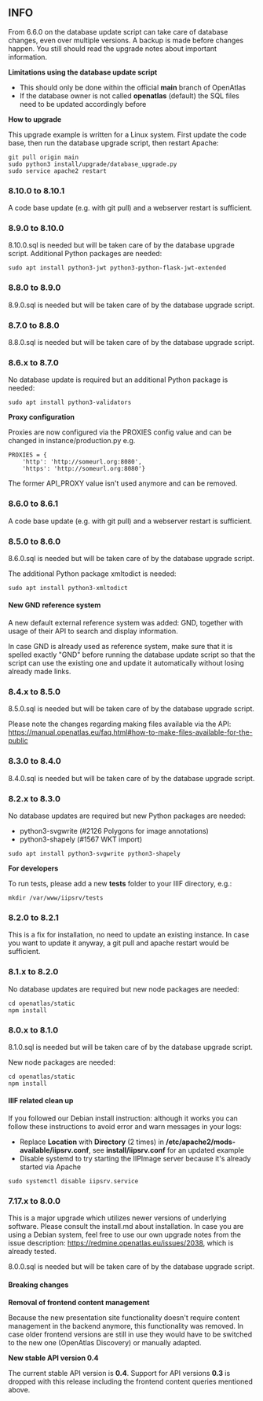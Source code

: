 ## INFO
From 6.6.0 on the database update script can take care of database changes,
even over multiple versions. A backup is made before changes happen. You still
should read the upgrade notes about important information.

**Limitations using the database update script**
* This should only be done within the official **main** branch of OpenAtlas
* If the database owner is not called **openatlas** (default) the SQL files
  need to be updated accordingly before

**How to upgrade**

This upgrade example is written for a Linux system. First update the code base,
then run the database upgrade script, then restart Apache:

    git pull origin main
    sudo python3 install/upgrade/database_upgrade.py
    sudo service apache2 restart

### 8.10.0 to 8.10.1
A code base update (e.g. with git pull) and a webserver restart is sufficient.

### 8.9.0 to 8.10.0
8.10.0.sql is needed but will be taken care of by the database upgrade script.
Additional Python packages are needed:

    sudo apt install python3-jwt python3-python-flask-jwt-extended

### 8.8.0 to 8.9.0
8.9.0.sql is needed but will be taken care of by the database upgrade script.

### 8.7.0 to 8.8.0
8.8.0.sql is needed but will be taken care of by the database upgrade script.

### 8.6.x to 8.7.0
No database update is required but an additional Python package is needed:

    sudo apt install python3-validators

**Proxy configuration**

Proxies are now configured via the PROXIES config value and can be changed
in instance/production.py e.g.

    PROXIES = {
        'http': 'http://someurl.org:8080',
        'https': 'http://someurl.org:8080'}

The former API_PROXY value isn't used anymore and can be removed.

### 8.6.0 to 8.6.1
A code base update (e.g. with git pull) and a webserver restart is sufficient.

### 8.5.0 to 8.6.0
8.6.0.sql is needed but will be taken care of by the database upgrade script.

The additional Python package xmltodict is needed:

    sudo apt install python3-xmltodict

#### New GND reference system
A new default external reference system was added: GND, together with usage
of their API to search and display information.

In case GND is already used as reference system, make sure that it is
spelled exactly "GND" before running the database update script so that the
script can use the existing one and update it automatically without losing
already made links.

### 8.4.x to 8.5.0
8.5.0.sql is needed but will be taken care of by the database upgrade script.

Please note the changes regarding making files available via the API:
https://manual.openatlas.eu/faq.html#how-to-make-files-available-for-the-public

### 8.3.0 to 8.4.0
8.4.0.sql is needed but will be taken care of by the database upgrade script.

### 8.2.x to 8.3.0
No database updates are required but new Python packages are needed:
* python3-svgwrite (#2126 Polygons for image annotations)
* python3-shapely (#1567 WKT import)
<!-- end of the list -->
    sudo apt install python3-svgwrite python3-shapely

**For developers**

To run tests, please add a new **tests** folder to your IIIF directory, e.g.:

    mkdir /var/www/iipsrv/tests

### 8.2.0 to 8.2.1
This is a fix for installation, no need to update an existing instance. 
In case you want to update it anyway, a git pull and apache restart would be 
sufficient. 

### 8.1.x to 8.2.0
No database updates are required but new node packages are needed:

    cd openatlas/static
    npm install

### 8.0.x to 8.1.0
8.1.0.sql is needed but will be taken care of by the database upgrade script.

New node packages are needed:

    cd openatlas/static
    npm install

#### IIIF related clean up
If you followed our Debian install instruction: although it works you can
follow these instructions to avoid error and warn messages in your logs:

* Replace **Location** with **Directory** (2 times) in
**/etc/apache2/mods-available/iipsrv.conf**, see **install/iipsrv.conf** for an
updated example
* Disable systemd to try starting the IIPImage server because it's already
started via Apache
<!-- end of the list -->
    sudo systemctl disable iipsrv.service

### 7.17.x to 8.0.0
This is a major upgrade which utilizes newer versions of underlying software.
Please consult the install.md about installation. In case you are using a
Debian system, feel free to use our own upgrade notes from the issue
description: https://redmine.openatlas.eu/issues/2038, which is already
tested.

8.0.0.sql is needed but will be taken care of by the database upgrade script.

#### Breaking changes
**Removal of frontend content management**

Because the new presentation site functionality doesn't require content
management in the backend anymore, this functionality was removed.
In case older frontend versions are still in use they would have to be
switched to the new one (OpenAtlas Discovery) or manually adapted.

**New stable API version 0.4**

The current stable API version is **0.4**. Support for API versions **0.3**
is dropped with this release including the frontend content queries mentioned
above.
